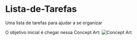 # Lista-de-Tarefas
Uma lista de tarefas para ajudar a se organizar

O objetivo inicial é chegar nessa Concept Art:
![Concept Art](https://github.com/iangmartins/Lista-de-Tarefas/assets/161095563/bffdd8a5-593c-49d4-8ecf-9946ef64458f)
